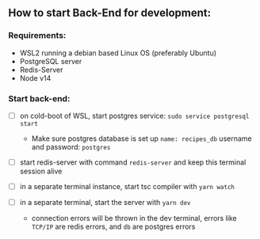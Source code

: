 ## How to start Back-End for development:

### Requirements:

- WSL2 running a debian based Linux OS (preferably Ubuntu)
- PostgreSQL server
- Redis-Server
- Node v14

### Start back-end: 

- [ ] on cold-boot of WSL, start postgres service: `sudo service postgresql start`
  - Make sure postgres database is set up `name: recipes_db` username and password: `postgres`

- [ ] start redis-server with command `redis-server` and keep this terminal session alive

- [ ] in a separate terminal instance, start tsc compiler with `yarn watch`

- [ ] in a separate terminal, start the server with `yarn dev`
  - connection errors will be thrown in the dev terminal, errors like `TCP/IP` are redis errors, and `db` are postgres errors
